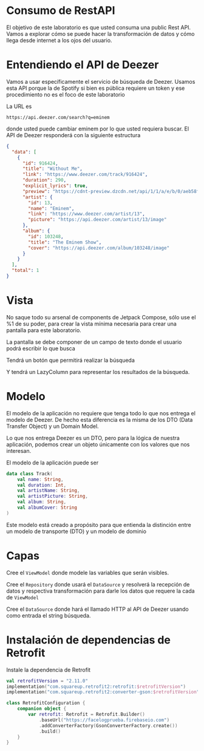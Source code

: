 # Consumo de RestAPI

El objetivo de este laboratorio es que usted consuma una public Rest API. Vamos a explorar cómo se puede hacer la transformación de datos y cómo llega desde internet a los ojos del usuario.




# Entendiendo el API de Deezer

Vamos a usar específicamente el servicio de búsqueda de Deezer. Usamos esta API porque la de Spotify si bien es pública requiere un token y ese procedimiento no es el foco de este laboratorio

La URL es 

```
https://api.deezer.com/search?q=eminem
```

donde usted puede cambiar eminem por lo que usted requiera buscar. El API de Deezer responderá con la siguiente estructura

```json
{
  "data": [
    {
      "id": 916424,
      "title": "Without Me",
      "link": "https://www.deezer.com/track/916424",
      "duration": 290,
      "explicit_lyrics": true,
      "preview": "https://cdnt-preview.dzcdn.net/api/1/1/a/e/b/0/aeb58f2f63ee57fb9c47cbe8fb5ccdaa.mp3",
      "artist": {
        "id": 13,
        "name": "Eminem",
        "link": "https://www.deezer.com/artist/13",
        "picture": "https://api.deezer.com/artist/13/image"
      },
      "album": {
        "id": 103248,
        "title": "The Eminem Show",
        "cover": "https://api.deezer.com/album/103248/image"
      }
    }
  ],
  "total": 1
}
```


# Vista

No saque todo su arsenal de components de Jetpack Compose, sólo use el %1 de su poder, para crear la vista mínima necesaria para crear una pantalla para este laboratorio.

La pantalla se debe componer de un campo de texto donde el usuario podrá escribir lo que busca

Tendrá un botón que permitirá realizar la búsqueda

Y tendrá un LazyColumn para representar los resultados de la búsqueda.

# Modelo

El modelo de la aplicación no requiere que tenga todo lo que nos entrega el modelo de Deezer. De hecho esta diferencia es la misma de los DTO (Data Transfer Object) y un Domain Model.

Lo que nos entrega Deezer es un DTO, pero para la lógica de nuestra aplicación, podemos crear un objeto únicamente con los valores que nos interesan.

El modelo de la aplicación puede ser 


```kotlin
data class Track(
    val name: String,
    val duration: Int,
    val artistName: String,
    val artistPicture: String,
    val album: String,
    val albumCover: String
)
```

Este modelo está creado a propósito para que entienda la distinción entre un modelo de transporte (DTO) y un modelo de dominio

# Capas

Cree el `ViewModel` donde modele las variables que serán visibles.

Cree el `Repository` donde usará el `DataSource` y resolverá la recepción de datos y respectiva transformación para darle los datos que requere la cada de `ViewModel`

Cree el `DataSource` donde hará el llamado HTTP al API de Deezer usando como entrada el string búsqueda.


# Instalación de dependencias de Retrofit

Instale la dependencia de Retrofit

```kotlin
val retrofitVersion = "2.11.0"
implementation("com.squareup.retrofit2:retrofit:$retrofitVersion")
implementation("com.squareup.retrofit2:converter-gson:$retrofitVersion")
```





```kotlin
class RetrofitConfiguration {
    companion object {
        var retrofit: Retrofit = Retrofit.Builder()
            .baseUrl("https://facelogprueba.firebaseio.com")
            .addConverterFactory(GsonConverterFactory.create())
            .build()
    }
}
```
